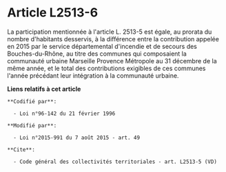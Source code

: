 # Article L2513-6

La participation mentionnée à l'article L. 2513-5 est égale, au prorata du nombre d'habitants desservis, à la différence
entre la contribution appelée en 2015 par le service départemental d'incendie et de secours des Bouches-du-Rhône, au titre
des communes qui composaient la communauté urbaine Marseille Provence Métropole au 31 décembre de la même année, et le total
des contributions exigibles de ces communes l'année précédant leur intégration à la communauté urbaine.

**Liens relatifs à cet article**

	**Codifié par**:

	  - Loi n°96-142 du 21 février 1996

	**Modifié par**:

	  - Loi n°2015-991 du 7 août 2015 - art. 49

	**Cite**:

	  - Code général des collectivités territoriales - art. L2513-5 (VD)
